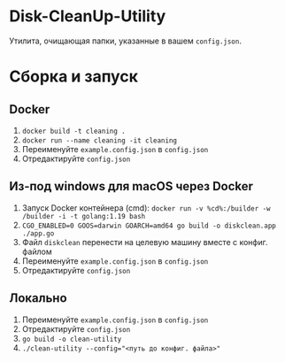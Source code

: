 # Disk-CleanUp-Utility
Утилита, очищающая папки, указанные в вашем `config.json`.

# Сборка и запуск
## Docker
1. `docker build -t cleaning .`
2. `docker run --name cleaning -it cleaning`
3. Переименуйте `example.config.json` в `config.json`
4. Отредактируйте `config.json`
## Из-под windows для macOS через Docker
1. Запуск Docker контейнера (cmd): `docker run -v %cd%:/builder -w /builder -i -t golang:1.19 bash`
2. `CGO_ENABLED=0 GOOS=darwin GOARCH=amd64 go build -o diskclean.app ./app.go`
3. Файл `diskclean` перенести на целевую машину вместе с конфиг. файлом
4. Переименуйте `example.config.json` в `config.json`
5. Отредактируйте `config.json`
## Локально
1. Переименуйте `example.config.json` в `config.json`
2. Отредактируйте `config.json`
3. `go build -o clean-utility`
4. `./clean-utility --config="<путь до конфиг. файла>"`